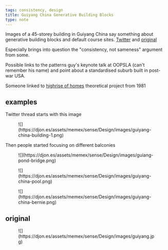 ```yaml
---
tags: consistency, design
title: Guiyang China Generative Building Blocks
type: note
---
```

Images of a 45-storey building in Guiyang China say something about generative building blocks and default course sites. [Twitter](https://twitter.com/UrbanFoxxxx/status/1397535888339607555) and [original](https://jordhammond.com/products/print-china)

Especially brings into question the "consistency, not sameness" argument from some.

Possible links to the patterns guy's keynote talk at OOPSLA (can't remember his name) and point about a standardised suburb built in post-war USA.

Someone linked to [highrise of homes](https://www.siteenvirodesign.com/content/high-rise-homes) theoretical project from 1981

## examples

Twitter thread starts with this image

<figure markdown>
![](https://djon.es/assets/memex/sense/Design/images/guiyang-china-building-1.png)
</figure>

Then people started focusing on different balconies

<figure markdown>
![](https://djon.es/assets/memex/sense/Design/images/guiang-pond-bridge.png)
</figure>

<figure markdown>
![](https://djon.es/assets/memex/sense/Design/images/guiyang-china-pool.png)
</figure>

<figure markdown>
![](https://djon.es/assets/memex/sense/Design/images/guiyang-china-bernie.png)
</figure>

## original

<figure markdown>
![](https://djon.es/assets/memex/sense/Design/images/guiyang.jpg)
</figure>